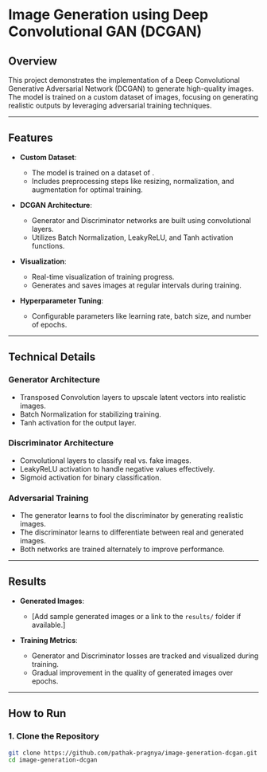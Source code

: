 # **Image Generation using Deep Convolutional GAN (DCGAN)**

## **Overview**
This project demonstrates the implementation of a Deep Convolutional Generative Adversarial Network (DCGAN) to generate high-quality images. The model is trained on a custom dataset of images, focusing on generating realistic outputs by leveraging adversarial training techniques.

---

## **Features**
- **Custom Dataset**:
  - The model is trained on a dataset of .
  - Includes preprocessing steps like resizing, normalization, and augmentation for optimal training.

- **DCGAN Architecture**:
  - Generator and Discriminator networks are built using convolutional layers.
  - Utilizes Batch Normalization, LeakyReLU, and Tanh activation functions.

- **Visualization**:
  - Real-time visualization of training progress.
  - Generates and saves images at regular intervals during training.

- **Hyperparameter Tuning**:
  - Configurable parameters like learning rate, batch size, and number of epochs.

---

## **Technical Details**
### **Generator Architecture**
- Transposed Convolution layers to upscale latent vectors into realistic images.
- Batch Normalization for stabilizing training.
- Tanh activation for the output layer.

### **Discriminator Architecture**
- Convolutional layers to classify real vs. fake images.
- LeakyReLU activation to handle negative values effectively.
- Sigmoid activation for binary classification.

### **Adversarial Training**
- The generator learns to fool the discriminator by generating realistic images.
- The discriminator learns to differentiate between real and generated images.
- Both networks are trained alternately to improve performance.

---

## **Results**
- **Generated Images**:
  - [Add sample generated images or a link to the `results/` folder if available.]

- **Training Metrics**:
  - Generator and Discriminator losses are tracked and visualized during training.
  - Gradual improvement in the quality of generated images over epochs.

---

## **How to Run**
### **1. Clone the Repository**
```bash
git clone https://github.com/pathak-pragnya/image-generation-dcgan.git
cd image-generation-dcgan

